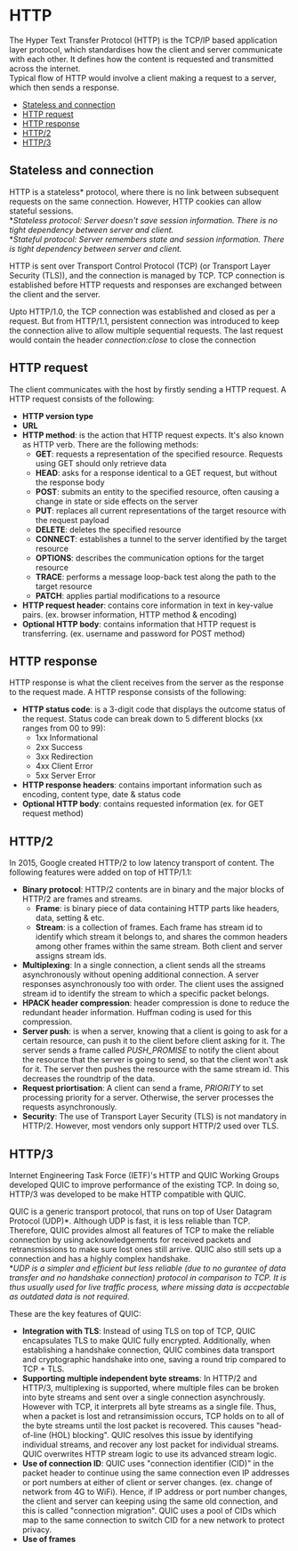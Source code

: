 # HTTP
The Hyper Text Transfer Protocol (HTTP) is the TCP/IP based application layer protocol, which standardises how the client and 
server communicate with each other. It defines how the content is requested and transmitted across the internet.<br>
Typical flow of HTTP would involve a client making a request to a server, which then sends a response.

- [Stateless and connection](#stateless-and-connection)
- [HTTP request](#http-request)
- [HTTP response](#http-response)
- [HTTP/2](#http2)
- [HTTP/3](#http3)

## Stateless and connection
HTTP is a stateless\* protocol, where there is no link between subsequent requests on the same connection. However, HTTP cookies can 
allow stateful sessions.<br>
\**Stateless protocol: Server doesn't save session information. There is no tight dependency between server and client.*<br>
\**Stateful protocol: Server remembers state and session information. There is tight dependency between server and client.*

HTTP is sent over Transport Control Protocol (TCP) (or Transport Layer Security (TLS)), and the connection is managed by TCP. 
TCP connection is established before HTTP requests and responses are exchanged between the client and the server.

Upto HTTP/1.0, the TCP connection was established and closed as per a request. But from HTTP/1.1, persistent connection was 
introduced to keep the connection alive to allow multiple sequential requests. The last request would contain the
header *connection:close* to close the connection

## HTTP request
The client communicates with the host by firstly sending a HTTP request. A HTTP request consists of the following:
- <b>HTTP version type</b>
- <b>URL</b>
- <b>HTTP method</b>: is the action that HTTP request expects. It's also known as HTTP verb. There are the following methods:
  - <b>GET</b>: requests a representation of the specified resource. Requests using GET should only retrieve data
  - <b>HEAD</b>: asks for a response identical to a GET request, but without the response body
  - <b>POST</b>: submits an entity to the specified resource, often causing a change in state or side effects on the server
  - <b>PUT</b>: replaces all current representations of the target resource with the request payload
  - <b>DELETE</b>: deletes the specified resource
  - <b>CONNECT</b>: establishes a tunnel to the server identified by the target resource
  - <b>OPTIONS</b>: describes the communication options for the target resource
  - <b>TRACE</b>: performs a message loop-back test along the path to the target resource
  - <b>PATCH</b>: applies partial modifications to a resource
- <b>HTTP request header</b>: contains core information in text in key-value pairs. (ex. browser information, HTTP method & encoding)
- <b>Optional HTTP body</b>: contains information that HTTP request is transferring. (ex. username and password for POST method)

## HTTP response
HTTP response is what the client receives from the server as the response to the request made. A HTTP response consists of the following:
- <b>HTTP status code</b>: is a 3-digit code that displays the outcome status of the request. Status code can break down to 5 different blocks (xx ranges from 00 to 99):
  - 1xx Informational
  - 2xx Success
  - 3xx Redirection
  - 4xx Client Error
  - 5xx Server Error
- <b>HTTP response headers</b>: contains important information such as encoding, content type, date & status code
- <b>Optional HTTP body</b>: contains requested information (ex. for GET request method)

## HTTP/2
In 2015, Google created HTTP/2 to low latency transport of content. The following features were added on top of HTTP/1.1:
- <b>Binary protocol</b>: HTTP/2 contents are in binary and the major blocks of HTTP/2 are frames and streams.
  - <b>Frame</b>: is binary piece of data containing HTTP parts like headers, data, setting & etc.
  - <b>Stream</b>: is a collection of frames. Each frame has stream id to identify which stream it belongs to, and shares the common headers among other frames within the same stream. Both client and server assigns stream ids.
- <b>Multiplexing</b>: In a single connection, a client sends all the streams asynchronously without opening additional connection. A server responses asynchronously too with order. The client uses the assigned stream id to identify the stream to which a specific packet belongs.
- <b>HPACK header compression</b>: header compression is done to reduce the redundant header information. Huffman coding is used for this compression.
- <b>Server push</b>: is when a server, knowing that a client is going to ask for a certain resource, can push it to the client before client asking for it. The server sends a frame called *PUSH_PROMISE* to notify the client about the resource that the server is going to send, so that the client won't ask for it. The server then pushes the resource with the same stream id. This decreases the roundtrip of the data.
- <b>Request priortisation</b>: A client can send a frame, *PRIORITY* to set processing priority for a server. Otherwise, the server processes the requests asynchronously.
- <b>Security</b>: The use of Transport Layer Security (TLS) is not mandatory in HTTP/2. However, most vendors only support HTTP/2 used over TLS.

## HTTP/3
Internet Engineering Task Force (IETF)'s HTTP and QUIC Working Groups developed QUIC to improve performance of the existing TCP. In doing so, HTTP/3 was developed to be make HTTP compatible with QUIC.

QUIC is a generic transport protocol, that runs on top of User Datagram Protocol (UDP)\*. Although UDP is fast, it is less reliable than TCP. Therefore, QUIC provides almost all features of TCP to make the reliable connection by using acknowledgements for received packets and retransmissions to make sure lost ones still arrive. QUIC also still sets up a connection and has a highly complex handshake.<br>
\**UDP is a simpler and efficient but less reliable (due to no gurantee of data transfer and no handshake connection) protocol in comparison to TCP. It is thus usually used for live traffic process, where missing data is accpectable as outdated data is not required.*

These are the key features of QUIC:
- <b>Integration with TLS</b>: Instead of using TLS on top of TCP, QUIC encapsulates TLS to make QUIC fully encrypted. Additionally, when establishing a handshake connection, QUIC combines data transport and cryptographic handshake into one, saving a round trip compared to TCP + TLS.
- <b>Supporting multiple independent byte streams</b>: In HTTP/2 and HTTP/3, multiplexing is supported, where multiple files can be broken into byte streams and sent over a single connection asynchrously. However with TCP, it interprets all byte streams as a single file. Thus, when a packet is lost and retransimission occurs, TCP holds on to all of the byte streams until the lost packet is recovered. This causes "head-of-line (HOL) blocking". QUIC resolves this issue by identifying individual streams, and recover any lost packet for individual streams. QUIC overwrites HTTP stream logic to use its advanced stream logic.
- <b>Use of connection ID</b>: QUIC uses "connection identifier (CID)" in the packet header to continue using the same connection even IP addresses or port numbers at either of client or server changes. (ex. change of network from 4G to WiFi). Hence, if IP address or port number changes, the client and server can keeping using the same old connection, and this is called "connection migration". QUIC uses a pool of CIDs which map to the same connection to switch CID for a new network to protect privacy.
- <b>Use of frames</b>









